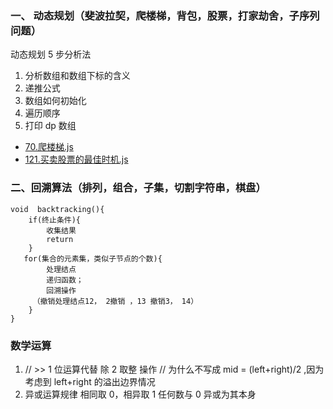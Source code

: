 ### 一、 动态规划（斐波拉契，爬楼梯，背包，股票，打家劫舍，子序列问题）

动态规划 5 步分析法

1.  分析数组和数组下标的含义
2.  递推公式
3.  数组如何初始化
4.  遍历顺序
5.  打印 dp 数组

- [70.爬楼梯.js](./70.爬楼梯.js)
- [121.买卖股票的最佳时机.js](./121.买卖股票的最佳时机.js)

### 二、回溯算法（排列，组合，子集，切割字符串，棋盘）

```
void  backtracking(){
	if(终止条件){
		收集结果
		return
	}
   for(集合的元素集，类似子节点的个数){
		处理结点
		递归函数；
		回溯操作
	 （撤销处理结点12， 2撤销 ，13 撤销3， 14）
	}
}
```

### 数学运算

1.  // >> 1 位运算代替 除 2 取整 操作
    // 为什么不写成 mid = (left+right)/2 ,因为考虑到 left+right 的溢出边界情况
2.  异或运算规律
    相同取 0，相异取 1
    任何数与 0 异或为其本身
